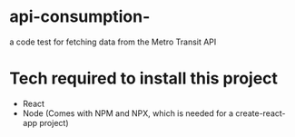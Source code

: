 # api-consumption-
a code test for fetching data from the Metro Transit API 


# Tech required to install this project
- React 
- Node (Comes with NPM and NPX, which is needed for a create-react-app project)